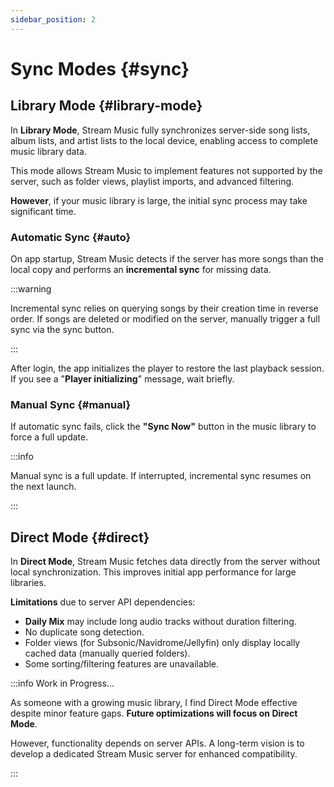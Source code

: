 ```yaml
---
sidebar_position: 2
---
```


# Sync Modes {#sync}

## Library Mode {#library-mode}

In **Library Mode**, Stream Music fully synchronizes server-side song lists, album lists, and artist lists to the local device, enabling access to complete music library data.

This mode allows Stream Music to implement features not supported by the server, such as folder views, playlist imports, and advanced filtering.  

**However**, if your music library is large, the initial sync process may take significant time.

### Automatic Sync {#auto}

On app startup, Stream Music detects if the server has more songs than the local copy and performs an **incremental sync** for missing data.  

:::warning

Incremental sync relies on querying songs by their creation time in reverse order. If songs are deleted or modified on the server, manually trigger a full sync via the sync button.

:::

After login, the app initializes the player to restore the last playback session. If you see a "**Player initializing**" message, wait briefly.

### Manual Sync {#manual}

If automatic sync fails, click the **"Sync Now"** button in the music library to force a full update.  

:::info

Manual sync is a full update. If interrupted, incremental sync resumes on the next launch.

:::

## Direct Mode {#direct}

In **Direct Mode**, Stream Music fetches data directly from the server without local synchronization. This improves initial app performance for large libraries.  

**Limitations** due to server API dependencies:  

- **Daily Mix** may include long audio tracks without duration filtering.  
- No duplicate song detection.  
- Folder views (for Subsonic/Navidrome/Jellyfin) only display locally cached data (manually queried folders).  
- Some sorting/filtering features are unavailable.  

:::info Work in Progress...

As someone with a growing music library, I find Direct Mode effective despite minor feature gaps. **Future optimizations will focus on Direct Mode**.  

However, functionality depends on server APIs. A long-term vision is to develop a dedicated Stream Music server for enhanced compatibility.  

:::